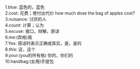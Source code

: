 1.blue: 蓝色的，蓝色  
2.cost: 花费；使付出代价 how much dose the bag of apples cost?  
3.nuisance: 讨厌的人  
4.count: 计算；认为  
5.excuse: 接口，辩解，原谅   
6.me:(宾格)我  
7.Yes: 搭话时表示正确或真实，是，是的  
8.this: 这，这个  
9.your:(you的所有格) 你的，你们的  
10.handbag:(女用)手提包